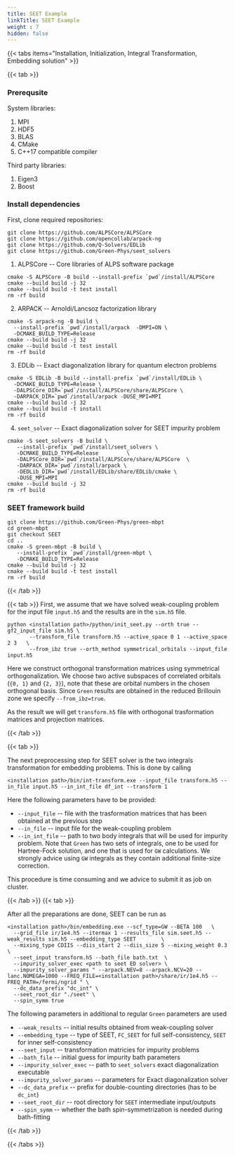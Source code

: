 ```yaml
---
title: SEET Example
linkTitle: SEET Example
weight : 7
hidden: false
---
```


{{< tabs items="Installation, Initialization, Integral Transformation, Embedding solution" >}}


{{< tab >}}

### Prerequsite

System libraries:
 1. MPI
 2. HDF5
 3. BLAS
 4. CMake
 5. C++17 compatible compiler

Third party libraries:
 1. Eigen3
 2. Boost

### Install dependencies

First, clone required repositories:

```
git clone https://github.com/ALPSCore/ALPSCore
git clone https://github.com/opencollab/arpack-ng
git clone https://github.com/Q-Solvers/EDLib
git clone https://github.com/Green-Phys/seet_solvers
```

 1. ALPSCore -- Core libraries of ALPS software package

```
cmake -S ALPSCore -B build --install-prefix `pwd`/install/ALPSCore
cmake --build build -j 32
cmake --build build -t test install
rm -rf build
```

 2. ARPACK -- Arnoldi/Lancsoz factorization library

```
cmake -S arpack-ng -B build \
  --install-prefix `pwd`/install/arpack  -DMPI=ON \
  -DCMAKE_BUILD_TYPE=Release
cmake --build build -j 32
cmake --build build -t test install
rm -rf build
```

 3. EDLib -- Exact diagonalization library for quantum electron problems

```
cmake -S EDLib -B build --install-prefix `pwd`/install/EDLib \
  -DCMAKE_BUILD_TYPE=Release \
  -DALPSCore_DIR=`pwd`/install/ALPSCore/share/ALPSCore \
  -DARPACK_DIR=`pwd`/install/arpack -DUSE_MPI=MPI
cmake --build build -j 32
cmake --build build -t install
rm -rf build
```

 4. `seet_solver` -- Exact diagonalization solver for SEET impurity problem
 
```
cmake -S seet_solvers -B build \
   --install-prefix `pwd`/install/seet_solvers \
   -DCMAKE_BUILD_TYPE=Release         \
   -DALPSCore_DIR=`pwd`/install/ALPSCore/share/ALPSCore  \
   -DARPACK_DIR=`pwd`/install/arpack \
   -DEDLib_DIR=`pwd`/install/EDLib/share/EDLib/cmake \
   -DUSE_MPI=MPI
cmake --build build -j 32
rm -rf build
```

### SEET framework build

```
git clone https://github.com/Green-Phys/green-mbpt
cd green-mbpt
git checkout SEET
cd ..
cmake -S green-mbpt -B build \
   --install-prefix `pwd`/install/green-mbpt \
   -DCMAKE_BUILD_TYPE=Release
cmake --build build -j 32
cmake --build build -t test install
rm -rf build
```

{{< /tab >}}

{{< tab >}}
First, we assume that we have solved weak-coupling problem for the input file `input.h5` and the results are in the `sim.h5` file.

```
python <installation path>/python/init_seet.py --orth true --gf2_input_file sim.h5 \
       --transform_file transform.h5 --active_space 0 1 --active_space 2 3   \
       --from_ibz true --orth_method symmetrical_orbitals --input_file input.h5
```

Here we construct orthogonal transformation matrices using symmetrical orthogonalization. We choose two active subspaces of correlated orbitals (`{0, 1}` and `{2, 3}`),
note that these are orbital numbers in the chosen orthogonal basis. Since `Green` results are obtained in the reduced Brillouin zone we specify `--from_ibz=true`.

As the result we will get `transform.h5` file with orthogonal trasformation matrices and projection matrices.

{{< /tab >}}

{{< tab >}}

The next preprocessing step for SEET solver is the two integrals transformation for embedding problems.
This is done by calling 

```
<installation path>/bin/int-transform.exe --input_file transform.h5 --in_file input.h5 --in_int_file df_int --transform 1
```

Here the following parameters have to be provided:
  - `--input_file` -- file with the trasformation matrices that has been obtained at the previous step
  - `--in_file` -- input file for the weak-coupling problem
  - `--in_int_file` -- path to two body integrals that will be used for impurity problem. Note that `Green` has two sets of integrals,
  one to be used for Hartree-Fock solution, and one that is used for `GW` calculations. We strongly advice using `GW` integrals
  as they contain additional finite-size correction.

This procedure is time consuming and we advice to submit it as job on cluster.

{{< /tab >}}
{{< tab >}}

After all the preparations are done, SEET can be run as

```
<installation path>/bin/embedding.exe --scf_type=GW --BETA 100   \
  --grid_file ir/1e4.h5 --itermax 1 --results_file sim.seet.h5 --weak_results sim.h5 --embedding_type SEET        \
  --mixing_type CDIIS --diis_start 2 --diis_size 5 --mixing_weight 0.3 \
  --seet_input transform.h5 --bath_file bath.txt  \
  --impurity_solver_exec <path to seet ED solver> \
  --impurity_solver_params " --arpack.NEV=8 --arpack.NCV=20 --lanc.NOMEGA=1000 --FREQ_FILE=<installation path>/share/ir/1e4.h5 --FREQ_PATH=/fermi/ngrid " \
  --dc_data_prefix "dc_int" \
  --seet_root_dir "./seet" \
  --spin_symm true
```

The following parameters in additional to regular `Green` parameters are used

 - `--weak_results` -- initial results obtained from weak-coupling solver
 - `--embedding_type` -- type of SEET, `FC_SEET` for full self-consistency, `SEET` for inner self-consistency
 - `--seet_input` -- transformation matricies for impurity problems
 - `--bath_file` -- initial guess for impurity bath parameters
 - `--impurity_solver_exec` -- path to `seet_solvers` exact diagonalization executable
 - `--impurity_solver_params` -- parameters for Exact diagonalization solver
 - `--dc_data_prefix` -- prefix for double-counting directories (has to be `dc_int`)
 - `--seet_root_dir` -- root directory for `SEET` intermediate input/outputs
 - `--spin_symm` -- whether the bath spin-symmetrization is needed during bath-fitting

{{< /tab >}}

{{< /tabs >}}